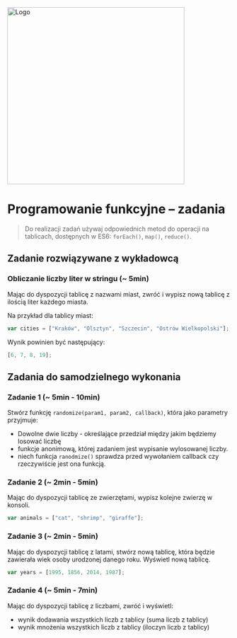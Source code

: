 <img alt="Logo" src="http://coderslab.pl/svg/logo-coderslab.svg" width="400">

# Programowanie funkcyjne &ndash; zadania
> Do realizacji zadań używaj odpowiednich metod do operacji na tablicach, dostępnych w ES6: ```forEach()```, ```map()```, ```reduce()```.

## Zadanie rozwiązywane z wykładowcą

### Obliczanie liczby liter w stringu  (~ 5min)

Mając do dyspozycji tablicę z nazwami miast, zwróć i wypisz nową tablicę z ilością liter każdego miasta.

Na przykład dla tablicy miast:
```JavaScript
var cities = ["Kraków", "Olsztyn", "Szczecin", "Ostrów Wielkopolski"];
```
Wynik powinien być następujący:

```JavaScript
[6, 7, 8, 19];
```

## Zadania do samodzielnego wykonania

### Zadanie 1 (~ 5min - 10min)

Stwórz funkcję ```randomize(param1, param2, callback)```, która jako parametry przyjmuje:
* Dowolne dwie liczby -  określające przedział między jakim będziemy losować liczbę
* funkcje anonimową, której zadaniem jest wypisanie wylosowanej liczby.
* niech funkcja ```ranodmize()``` sprawdza przed wywołaniem  callback czy rzeczywiście jest ona funkcją.

### Zadanie 2 (~ 2min - 5min)

Mając do dyspozycji tablicę ze zwierzętami, wypisz kolejne zwierzę w konsoli.

```JavaScript
var animals = ["cat", "shrimp", "giraffe"];
```

### Zadanie 3 (~ 2min - 5min)

Mając do dyspozycji tablicę z latami, stwórz nową tablicę, która będzie zawierała wiek osoby urodzonej danego roku. Wyświetl nową tablicę.

```JavaScript
var years = [1995, 1856, 2014, 1987];
```

### Zadanie 4 (~ 5min - 7min)

Mając do dyspozycji tablicę z liczbami, zwróć i wyświetl:

*  wynik dodawania wszystkich liczb z tablicy (suma liczb z tablicy)
*  wynik mnożenia wszystkich liczb z tablicy (iloczyn liczb z tablicy)
